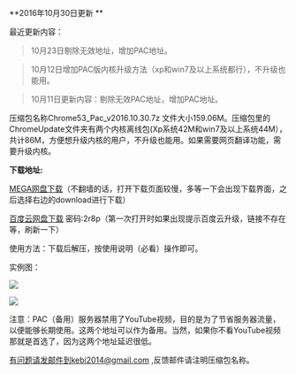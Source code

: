 **2016年10月30日更新 **

最近更新内容：

> 10月23日剔除无效地址，增加PAC地址。

> 10月12日增加PAC版内核升级方法（xp和win7及以上系统都行），不升级也能用。

> 10月11日更新内容：剔除无效PAC地址，增加PAC地址。 

压缩包名称Chrome53_Pac_v2016.10.30.7z 文件大小159.06M。压缩包里的ChromeUpdate文件夹有两个内核离线包(Xp系统42M和win7及以上系统44M），共计86M，方便想升级内核的用户，不升级也能用。如果需要网页翻译功能，需要升级内核。

**下载地址:**

[MEGA网盘下载](https://mega.nz/#!UxZ3UJIa!BPdn20-JFrZTnGfz38eWMD8I9THbA262PRYBkyUvU_s)（不翻墙的话，打开下载页面较慢，多等一下会出现下载界面，之后选择右边的download进行下载）

[百度云网盘下载](http://pan.baidu.com/s/1hr8LXVQ) 密码:2r8p（第一次打开时如果出现提示百度云升级，链接不存在等，刷新一下）


使用方法：下载后解压，按使用说明（必看）操作即可。

实例图：

![](https://raw.githubusercontent.com/Alvin9999/pac2/master/pac新版1.png)

![](https://raw.githubusercontent.com/Alvin9999/pac2/master/PAC111.png)

注意：PAC（备用）服务器禁用了YouTube视频，目的是为了节省服务器流量，以便能够长期使用。这两个地址可以作为备用。当然，如果你不看YouTube视频那就是首选了，因为这两个地址延迟很低。




有问题请发邮件到kebi2014@gmail.com ,反馈邮件请注明压缩包名称。